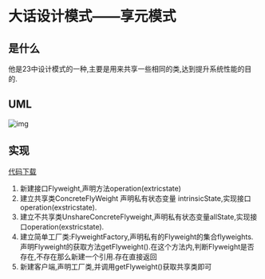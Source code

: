 # 大话设计模式——享元模式

## 是什么

他是23中设计模式的一种,主要是用来共享一些相同的类,达到提升系统性能的目的.

## UML

![img](https://img-blog.csdn.net/2018091222080621?watermark/2/text/aHR0cHM6Ly9ibG9nLmNzZG4ubmV0L3FxXzQwNzA5NDY4/font/5a6L5L2T/fontsize/400/fill/I0JBQkFCMA==/dissolve/70)

## 实现

[代码下载](https://github.com/JerryDtj/designPattern/tree/master/FlyWeightPattern)

1. 新建接口Flyweight,声明方法operation(extricstate)
2. 建立共享类ConcreteFlyWeight 声明私有状态变量 intrinsicState,实现接口operation(exstricstate).
3. 建立不共享类UnshareConcreteFlyweight,声明私有状态变量allState,实现接口operation(exstricstate).
4. 建立简单工厂类:FlyweightFactory,声明私有的Flyweight的集合flyweights.声明Flyweight的获取方法getFlyweight().在这个方法内,判断Flyweight是否存在,不存在那么新建一个引用.存在直接返回
5. 新建客户端,声明工厂类,并调用getFlyweight()获取共享类即可

